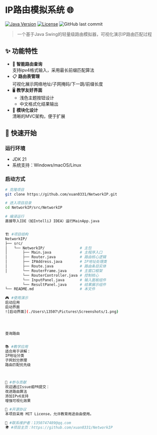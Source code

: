 # IP路由模拟系统 🌐

[![Java Version](https://img.shields.io/badge/Java-21%2B-blue)](https://openjdk.org/)
[![License](https://img.shields.io/badge/License-MIT-green)](LICENSE)
![GitHub last commit](https://img.shields.io/github/last-commit/xuan0331/NetworkIP)

> 一个基于Java Swing的轻量级路由模拟器，可视化演示IP路由匹配过程

## ✨ 功能特性

- 🎯 **智能路由查询**  
  支持ipv4格式输入，采用最长前缀匹配算法
- 📋 **路由表管理**  
  可视化展示网络地址/子网掩码/下一跳/前缀长度
- 🖥️ **教学友好界面**  
  - 浅色主题按钮设计
  - 中文格式化结果输出
- 🧩 **模块化设计**  
  清晰的MVC架构，便于扩展

## 🚀 快速开始

### 运行环境
- JDK 21
- 系统支持：Windows/macOS/Linux

### 启动方式
```bash
# 克隆项目
git clone https://github.com/xuan0331/NetworkIP.git

# 进入项目目录
cd NetworkIP/src/NetworkIP

# 编译运行
直接导入IDE（如IntelliJ IDEA）运行MainApp.java


🏗️ #项目结构
NetworkIP/
├── src/
│   └── NetworkIP/                # 主包
│       ├── Main.java             # 主程序入口
│       ├── Router.java           # 路由核心逻辑
│       ├── IPAddress.java        # IP地址处理类
│       ├── Route.java            # 路由条目实体
│       └── RouterFrame.java      # 主窗口框架
        └── RouterController.java # 控制核心
        └── InputPanel.java       # 输入面板组件
        └── ResultPanel.java      # 结果展示组件
└── README.md                     # 本文件

🎮 #使用演示
启动应用
启动界面
![启动界面](./Users\13507\Pictures\Screenshots/1.png)




查询路由


📚 #教学应用
适合用于讲解：
IP地址分类
子网划分原理
路由匹配优先级



🤝 #参与贡献
欢迎通过Issue或PR提交：
改进路由算法
添加IPv6支持
增强可视化效果

📜 #开源协议
本项目采用 MIT License，允许教育用途自由使用。

📧 #联系维护者：1350747489@qq.com
🌍 #项目主页：https://github.com/xuan0331/NetworkIP

